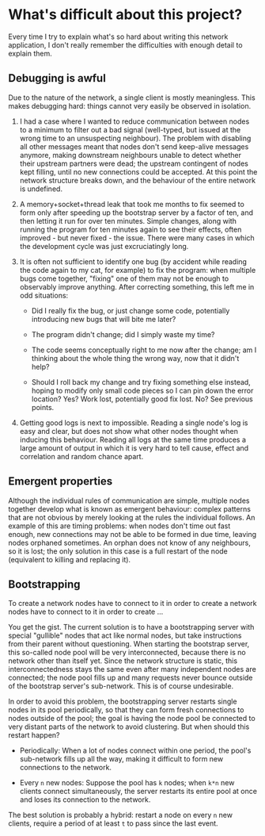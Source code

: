 What's difficult about this project?
====================================

Every time I try to explain what's so hard about writing this network
application, I don't really remember the difficulties with enough detail to
explain them.




Debugging is awful
------------------

Due to the nature of the network, a single client is mostly meaningless. This
makes debugging hard: things cannot very easily be observed in isolation.

1. I had a case where I wanted to reduce communication between nodes to a
   minimum to filter out a bad signal (well-typed, but issued at the wrong time
   to an unsuspecting neighbour). The problem with disabling all other messages
   meant that nodes don't send keep-alive messages anymore, making downstream
   neighbours unable to detect whether their upstream partners were dead; the
   upstream contingent of nodes kept filling, until no new connections could be
   accepted. At this point the network structure breaks down, and the behaviour
   of the entire network is undefined.

2. A memory+socket+thread leak that took me months to fix seemed to form only
   after speeding up the bootstrap server by a factor of ten, and then letting
   it run for over ten minutes. Simple changes, along with running the program
   for ten minutes again to see their effects, often improved - but never
   fixed - the issue. There were many cases in which the development cycle was
   just excruciatingly long.

3. It is often not sufficient to identify one bug (by accident while reading the
   code again to my cat, for example) to fix the program: when multiple bugs
   come together, "fixing" one of them may not be enough to observably improve
   anything. After correcting something, this left me in odd situations:

    - Did I really fix the bug, or just change some code, potentially
      introducing new bugs that will bite me later?

    - The program didn't change; did I simply waste my time?

    - The code seems conceptually right to me now after the change; am I
      thinking about the whole thing the wrong way, now that it didn't help?

    - Should I roll back my change and try fixing something else instead, hoping
      to modify only small code pieces so I can pin down the error location?
      Yes? Work lost, potentially good fix lost. No? See previous points.

4. Getting good logs is next to impossible. Reading a single node's log is easy
   and clear, but does not show what other nodes thought when inducing this
   behaviour. Reading all logs at the same time produces a large amount of
   output in which it is very hard to tell cause, effect and correlation and
   random chance apart.





Emergent properties
-------------------

Although the individual rules of communication are simple, multiple nodes
together develop what is known as emergent behaviour: complex patterns that are
not obvious by merely looking at the rules the individual follows. An example of
this are timing problems: when nodes don't time out fast enough, new connections
may not be able to be formed in due time, leaving nodes orphaned sometimes. An
orphan does not know of any neighbours, so it is lost; the only solution in this
case is a full restart of the node (equivalent to killing and replacing it).





Bootstrapping
-------------

To create a network nodes have to connect to it in order to create a network
nodes have to connect to it in order to create ...

You get the gist. The current solution is to have a bootstrapping server with
special "gullible" nodes that act like normal nodes, but take instructions from
their parent without questioning. When starting the bootstrap server, this
so-called node pool will be very interconnected, because there is no network
other than itself yet. Since the network structure is static, this
interconnectedness stays the same even after many independent nodes are
connected; the node pool fills up and many requests never bounce outside of the
bootstrap server's sub-network. This is of course undesirable.

In order to avoid this problem, the bootstrapping server restarts single nodes
in its pool periodically, so that they can form fresh connections to nodes
outside of the pool; the goal is having the node pool be connected to very
distant parts of the network to avoid clustering. But when should this restart
happen?

- Periodically: When a lot of nodes connect within one period, the pool's
  sub-network fills up all the way, making it difficult to form new connections
  to the network.

- Every `n` new nodes: Suppose the pool has `k` nodes; when `k*n` new clients
  connect simultaneously, the server restarts its entire pool at once and loses
  its connection to the network.

The best solution is probably a hybrid: restart a node on every `n` new clients,
require a period of at least `t` to pass since the last event.
